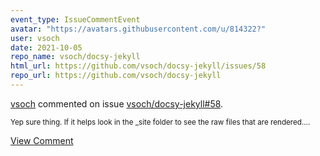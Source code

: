```yaml
---
event_type: IssueCommentEvent
avatar: "https://avatars.githubusercontent.com/u/814322?"
user: vsoch
date: 2021-10-05
repo_name: vsoch/docsy-jekyll
html_url: https://github.com/vsoch/docsy-jekyll/issues/58
repo_url: https://github.com/vsoch/docsy-jekyll
---
```


<a href='https://github.com/vsoch' target='_blank'>vsoch</a> commented on issue <a href='https://github.com/vsoch/docsy-jekyll/issues/58' target='_blank'>vsoch/docsy-jekyll#58</a>.

<small>Yep sure thing. If it helps look in the _site folder to see the raw files that are rendered....</small>

<a href='https://github.com/vsoch/docsy-jekyll/issues/58' target='_blank'>View Comment</a>
